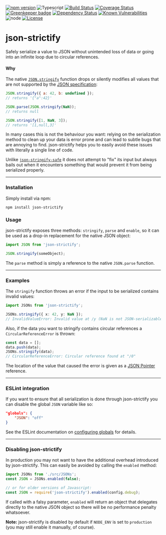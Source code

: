 [![npm version](http://img.shields.io/npm/v/json-strictify.svg)](http://badge.fury.io/js/json-strictify)
![Typescript](https://img.shields.io/badge/%3C%2F%3E-TypeScript-blue.svg)
[![Build Status](http://img.shields.io/travis/pigulla/json-strictify.svg)](https://travis-ci.org/pigulla/json-strictify)
[![Coverage Status](https://img.shields.io/coveralls/pigulla/json-strictify.svg)](https://coveralls.io/r/pigulla/json-strictify)
[![Greenkeeper badge](https://badges.greenkeeper.io/pigulla/json-strictify.svg)](https://greenkeeper.io/)
[![Dependency Status](https://david-dm.org/pigulla/json-strictify.svg)](https://david-dm.org/pigulla/json-strictify)
[![Known Vulnerabilities](https://snyk.io/test/github/pigulla/json-strictify/badge.svg)](https://snyk.io/test/github/pigulla/json-strictify)
![node](https://img.shields.io/node/v/json-strictify.svg)
[![License](https://img.shields.io/npm/l/json-strictify.svg)](https://github.com/pigulla/json-strictify/blob/master/LICENSE)

# json-strictify

Safely serialize a value to JSON without unintended loss of data or going into an infinite loop due to circular references.

#### Why

The native [`JSON.stringify`](https://developer.mozilla.org/en-US/docs/Web/JavaScript/Reference/Global_Objects/JSON/stringify) function drops or silently modifies all values that are not supported by the [JSON specification](http://www.ecma-international.org/publications/files/ECMA-ST/ECMA-404.pdf):

```js
JSON.stringify({ a: 42, b: undefined });
// returns '{"a":42}'

JSON.parse(JSON.stringify(NaN));
// returns null

JSON.stringify([1, NaN, 3]);
// returns '[1,null,3]'
```

In many cases this is not the behaviour you want: relying on the serialization method to clean up your data is error prone and can lead to subtle bugs that are annoying to find. json-strictify helps you to easily avoid these issues with literally a single line of code.

Unlike [`json-stringify-safe`](https://www.npmjs.org/package/json-stringify-safe) it does not attempt to "fix" its input but always bails out when it encounters something that would prevent it from being serialized properly.

---

### Installation

Simply install via npm:
```
npm install json-strictify
```

### Usage

json-strictify exposes three methods: `stringify`, `parse` and `enable`, so it can be used as a drop-in replacement for the native JSON object:

```typescript
import JSON from 'json-strictify';

JSON.stringify(someObject);
```

The `parse` method is simply a reference to the native `JSON.parse` function.

---

### Examples

The `stringify` function throws an error if the input to be serialized contains invalid values:
```typescript
import JSONs from 'json-strictify';

JSONs.stringify({ x: 42, y: NaN });
// InvalidValueError: Invalid value at /y (NaN is not JSON-serializable)
```

Also, if the data you want to stringify contains circular references a `CircularReferenceError` is thrown:
```typescript
const data = [];
data.push(data);
JSONs.stringify(data);
// CircularReferenceError: Circular reference found at "/0"
```

The location of the value that caused the error is given as a [JSON Pointer](http://tools.ietf.org/html/rfc6901) reference.

---

### ESLint integration

If you want to ensure that all serialization is done through json-strictify you can disable the global `JSON` variable like so:
```json
"globals": {
    "JSON": "off"
}
```
See the ESLint documentation on [configuring globals](https://eslint.org/docs/user-guide/configuring#specifying-globals) for details.

---

### Disabling json-strictify

In production you may not want to have the additional overhead introduced by json-strictify. This can easily be avoided by calling the `enabled` method:

```typescript
import JSONs from './src/JSONs';
const JSON = JSONs.enabled(false);

// or for older versions of Javascript:
const JSON = require('json-strictify').enabled(config.debug);
```

If called with a falsy parameter, `enabled` will return an object that delegates directly to the native JSON object so there will be no performance penalty whatsoever.

**Note:** json-strictify is disabled by default if `NODE_ENV` is set to `production` (you may still enable it manually, of course).  
